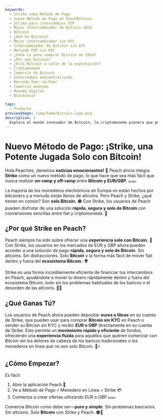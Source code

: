 ```yaml
---
keywords:
  - Strike como Método de Pago
  - nuevo Método de Pago en PeachBitcoin
  - Strike para intercambios P2P
  - Mejor Intercambiador de Bitcoin 2024
  - Bitcoin
  - ¿Qué es Bitcoin?
  - Mejor intercambiador sin KYC
  - Intercambiador de Bitcoin sin KYC
  - Mercado P2P sin KYC
  - ¿Vale la pena comprar Bitcoin en 2024?
  - ¿Por qué Bitcoin?
  - ¿Está Bitcoin a salvo de la explotación?
  - Criptomoneda
  - Comercio de Bitcoin
  - Intercambio descentralizado
  - Mercado Peer-to-Peer
  - Comercio anónimo
  - Moneda digital
  - Blockchain

tags:
  - Producto
previewImage: /img/home/bitcoin-logo.png
description: |
  Explora el mundo innovador de Bitcoin, la criptomoneda pionera que permite transacciones seguras y descentralizadas en una red global. Aprende sobre los mejores intercambios de Bitcoin sin KYC, mercados de comercio peer-to-peer y los beneficios de las transacciones anónimas de Bitcoin. Descubre por qué Bitcoin sigue siendo una inversión valiosa en 2024 y cómo mantiene su seguridad frente a la explotación.
---
```


# Nuevo Método de Pago: ¡Strike, una Potente Jugada Solo con Bitcoin!

Hola Peachies, ¡tenemos **noticias emocionantes!** 🍑 Peach ahora integra **Strike** como un nuevo método de pago, lo que hace que sea más fácil que nunca realizar **on-ramp y off-ramp** entre **Bitcoin y EUR/GBP**. 💶💷

La mayoría de los monederos electrónicos en Europa no están hechos por bitcoiners y a menudo están llenos de altcoins. Pero Peach y Strike, ¿qué tienen en común? Son **solo Bitcoin.** 🟠 Con Strike, los usuarios de Peach pueden disfrutar de una solución **rápida, segura y solo de Bitcoin** con conversiones sencillas entre fiat y criptomoneda. 💸

## ¿Por qué Strike en Peach?

Peach siempre ha sido sobre ofrecer una **experiencia solo con Bitcoin.** 🧡 Con Strike, los usuarios en los mercados de EUR y GBP ahora pueden acceder a una solución de pago **rápida, segura y solo de Bitcoin.** Sin altcoins. Sin distracciones. Solo **Bitcoin** y la forma más fácil de mover fiat dentro y fuera del **ecosistema Bitcoin.** 🌍

Strike es una forma increíblemente eficiente de financiar tus intercambios en Peach, ayudándote a mover tu dinero rápidamente dentro y fuera del ecosistema Bitcoin, todo sin los problemas habituales de los bancos o el desorden de las altcoins. 🏦🚫

## ¿Qué Ganas Tú?

Los usuarios de Peach ahora pueden depositar **euros o libras** en su cuenta de Strike, que pueden usar para comprar **Bitcoin sin KYC** en Peach o vender su Bitcoin sin KYC y recibir **EUR o GBP** directamente en su cuenta de Strike. Esto permite un **movimiento rápido y eficiente** de fondos, ofreciendo una **experiencia fluida** para aquellos que quieren comerciar con Bitcoin sin los dolores de cabeza de los bancos tradicionales o los monederos en línea que no son solo Bitcoin. 💱⚡

## ¿Cómo Empezar?

Es fácil:

1) Abre la aplicación Peach 📱
2) Ve a Método de Pago > Monedero en Línea > Strike 💳
3) Comienza a crear ofertas utilizando EUR o GBP 💶💷

Comercia Bitcoin como debe ser—**puro y simple**. Sin problemas bancarios. Sin altcoins. Solo **Bitcoin** con Strike y Peach. 🟠🚀
